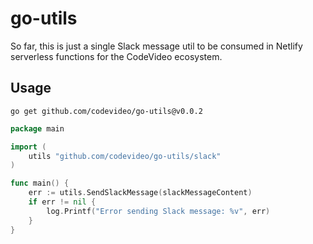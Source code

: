 # go-utils

So far, this is just a single Slack message util to be consumed in Netlify serverless functions for the CodeVideo ecosystem.

## Usage

```shell
go get github.com/codevideo/go-utils@v0.0.2
```

```go
package main

import (
    utils "github.com/codevideo/go-utils/slack"
)

func main() {
    err := utils.SendSlackMessage(slackMessageContent)
	if err != nil {
		log.Printf("Error sending Slack message: %v", err)
	}
}
```
